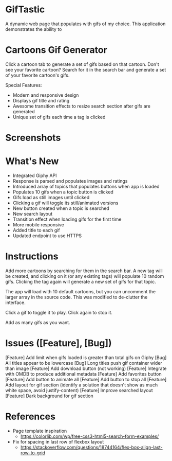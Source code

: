 # GifTastic
A dynamic web page that populates with gifs of my choice. This application demonstrates the ability to 

# Cartoons Gif Generator
Click a cartoon tab to generate a set of gifs based on that cartoon. Don't see your favorite cartoon? Search for it in the search bar and generate a set of your favorite cartoon's gifs.

Special Features: 
* Modern and responsive design
* Displays gif title and rating
* Awesome transition effects to resize search section after gifs are generated
* Unique set of gifs each time a tag is clicked

# Screenshots

# What's New
* Integrated Giphy API
* Response is parsed and populates images and ratings
* Introduced array of topics that populates buttons when app is loaded
* Populates 10 gifs when a topic button is clicked
* Gifs load as still images until clicked
* Clicking a gif will toggle its still/animated versions
* New button created when a topic is searched
* New search layout
* Transition effect when loading gifs for the first time
* More mobile responsive
* Added title to each gif
* Updated endpoint to use HTTPS

# Instructions
Add more cartoons by searching for them in the search bar. A new tag will be created, and clicking on it (or any existing tags) will populate 10 random gifs. Clicking the tag again will generate a new set of gifs for that topic. 

The app will load with 10 default cartoons, but you can uncomment the larger array in the source code. This was modified to de-clutter the interface.

Click a gif to toggle it to play. Click again to stop it.

Add as many gifs as you want.

# Issues ([Feature], [Bug])
[Feature] Add limit when gifs loaded is greater than total gifs on Giphy
[Bug] All titles appear to be lowercase
[Bug] Long titles push gif container wider than image
[Feature] Add download button (not working)
[Feature] Integrate with OMDB to produce additional metadata
[Feature] Add favorites button
[Feature] Add button to animate all
[Feature] Add button to stop all
[Feature] Add layout for gif section (identify a solution that doesn't show as much white space, avoid justify-content)
[Feature] Improve searched layout
[Feature] Dark background for gif section

# References
* Page template inspiration
    * https://colorlib.com/wp/free-css3-html5-search-form-examples/
* Fix for spacing in last row of flexbox layout
    * https://stackoverflow.com/questions/18744164/flex-box-align-last-row-to-grid
